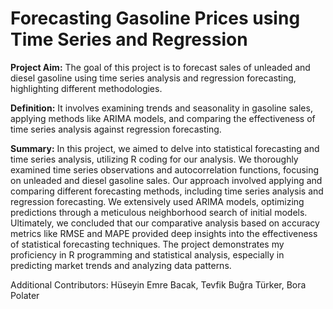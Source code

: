 # Forecasting Gasoline Prices using Time Series and Regression

**Project Aim:** The goal of this project is to forecast sales of unleaded and diesel gasoline using time series analysis and regression forecasting, highlighting different methodologies.

**Definition:** It involves examining trends and seasonality in gasoline sales, applying methods like ARIMA models, and comparing the effectiveness of time series analysis against regression forecasting.

**Summary:** In this project, we aimed to delve into statistical forecasting and time series analysis, utilizing R coding for our analysis. We thoroughly examined time series observations and autocorrelation functions, focusing on unleaded and diesel gasoline sales. Our approach involved applying and comparing different forecasting methods, including time series analysis and regression forecasting. We extensively used ARIMA models, optimizing predictions through a meticulous neighborhood search of initial models. Ultimately, we concluded that our comparative analysis based on accuracy metrics like RMSE and MAPE provided deep insights into the effectiveness of statistical forecasting techniques. The project demonstrates my proficiency in R programming and statistical analysis, especially in predicting market trends and analyzing data patterns.

Additional Contributors: Hüseyin Emre Bacak, Tevfik Buğra Türker, Bora Polater







